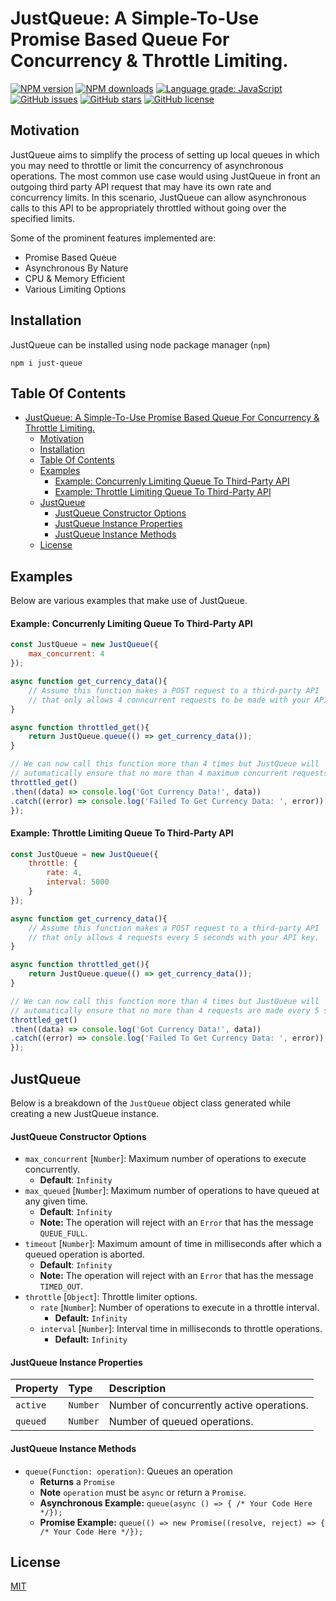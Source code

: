 # JustQueue: A Simple-To-Use Promise Based Queue For Concurrency & Throttle Limiting.

<div align="left">

[![NPM version](https://img.shields.io/npm/v/just-queue.svg?style=flat)](https://www.npmjs.com/package/just-queue)
[![NPM downloads](https://img.shields.io/npm/dm/just-queue.svg?style=flat)](https://www.npmjs.com/package/just-queue)
[![Language grade: JavaScript](https://img.shields.io/lgtm/grade/javascript/g/kartikk221/just-queue.svg?logo=lgtm&logoWidth=18)](https://lgtm.com/projects/g/kartikk221/just-queue/context:javascript)
[![GitHub issues](https://img.shields.io/github/issues/kartikk221/just-queue)](https://github.com/kartikk221/just-queue/issues)
[![GitHub stars](https://img.shields.io/github/stars/kartikk221/just-queue)](https://github.com/kartikk221/just-queue/stargazers)
[![GitHub license](https://img.shields.io/github/license/kartikk221/just-queue)](https://github.com/kartikk221/just-queue/blob/master/LICENSE)

</div>

## Motivation
JustQueue aims to simplify the process of setting up local queues in which you may need to throttle or limit the concurrency of asynchronous operations. The most common use case would using JustQueue in front an outgoing third party API request that may have its own rate and concurrency limits. In this scenario, JustQueue can allow asynchronous calls to this API to be appropriately throttled without going over the specified limits.

Some of the prominent features implemented are:
- Promise Based Queue
- Asynchronous By Nature
- CPU & Memory Efficient
- Various Limiting Options

## Installation
JustQueue can be installed using node package manager (`npm`)
```
npm i just-queue
```

## Table Of Contents
- [JustQueue: A Simple-To-Use Promise Based Queue For Concurrency & Throttle Limiting.](#justqueue-a-simple-to-use-promise-based-queue-for-concurrency--throttle-limiting)
  - [Motivation](#motivation)
  - [Installation](#installation)
  - [Table Of Contents](#table-of-contents)
  - [Examples](#examples)
      - [Example: Concurrenly Limiting Queue To Third-Party API](#example-concurrenly-limiting-queue-to-third-party-api)
      - [Example: Throttle Limiting Queue To Third-Party API](#example-throttle-limiting-queue-to-third-party-api)
  - [JustQueue](#justqueue)
      - [JustQueue Constructor Options](#justqueue-constructor-options)
      - [JustQueue Instance Properties](#justqueue-instance-properties)
      - [JustQueue Instance Methods](#justqueue-instance-methods)
  - [License](#license)

## Examples
Below are various examples that make use of JustQueue.

#### Example: Concurrenly Limiting Queue To Third-Party API
```javascript
const JustQueue = new JustQueue({
    max_concurrent: 4
});

async function get_currency_data(){
    // Assume this function makes a POST request to a third-party API
    // that only allows 4 conncurrent requests to be made with your API key
}

async function throttled_get(){
    return JustQueue.queue(() => get_currency_data());
}

// We can now call this function more than 4 times but JustQueue will
// automatically ensure that no more than 4 maximum concurrent requests are made at any given time
throttled_get()
.then((data) => console.log('Got Currency Data!', data))
.catch((error) => console.log('Failed To Get Currency Data: ', error));
});
```

#### Example: Throttle Limiting Queue To Third-Party API
```javascript
const JustQueue = new JustQueue({
    throttle: {
        rate: 4,
        interval: 5000
    }
});

async function get_currency_data(){
    // Assume this function makes a POST request to a third-party API
    // that only allows 4 requests every 5 seconds with your API key.
}

async function throttled_get(){
    return JustQueue.queue(() => get_currency_data());
}

// We can now call this function more than 4 times but JustQueue will
// automatically ensure that no more than 4 requests are made every 5 seconds.
throttled_get()
.then((data) => console.log('Got Currency Data!', data))
.catch((error) => console.log('Failed To Get Currency Data: ', error));
});
```

## JustQueue
Below is a breakdown of the `JustQueue` object class generated while creating a new JustQueue instance.

#### JustQueue Constructor Options
* `max_concurrent` [`Number`]: Maximum number of operations to execute concurrently.
    * **Default**: `Infinity`
* `max_queued` [`Number`]: Maximum number of operations to have queued at any given time.
    * **Default**: `Infinity`
    * **Note:** The operation will reject with an `Error` that has the message `QUEUE_FULL`.
* `timeout` [`Number`]: Maximum amount of time in milliseconds after which a queued operation is aborted.
    * **Default**: `Infinity`
    * **Note:** The operation will reject with an `Error` that has the message `TIMED_OUT`.
* `throttle` [`Object`]: Throttle limiter options.
    * `rate` [`Number`]: Number of operations to execute in a throttle interval.
      * **Default:** `Infinity`
  * `interval` [`Number`]: Interval time in milliseconds to throttle operations.
      * **Default:** `Infinity` 

#### JustQueue Instance Properties
| Property  | Type     | Description                |
| :-------- | :------- | :------------------------- |
| `active` | `Number` | Number of concurrently active operations. |
| `queued` | `Number` | Number of queued operations. |

#### JustQueue Instance Methods
* `queue(Function: operation)`: Queues an operation
    * **Returns** a `Promise`
    * **Note** `operation` must be `async` or return a `Promise`.
     * **Asynchronous Example:** `queue(async () => { /* Your Code Here */});`
     * **Promise Example:** `queue(() => new Promise((resolve, reject) => { /* Your Code Here */});`
## License
[MIT](./LICENSE)